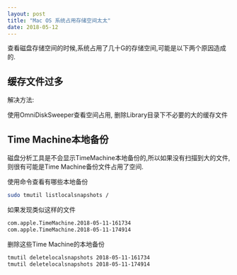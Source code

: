 ```yaml
---
layout: post
title: "Mac OS 系统占用存储空间太太"
date: 2018-05-12
---
```


查看磁盘存储空间的时候,系统占用了几十G的存储空间,可能是以下两个原因造成的.

## 缓存文件过多

解决方法:

使用OmniDiskSweeper查看空间占用, 删除Library目录下不必要的大的缓存文件

## Time Machine本地备份

磁盘分析工具是不会显示TimeMachine本地备份的,所以如果没有扫描到大的文件,则很有可能是Time Machine备份文件占用了空间.

使用命令查看有哪些本地备份

```bash
sudo tmutil listlocalsnapshots /
```

如果发现类似这样的文件

```bash
com.apple.TimeMachine.2018-05-11-161734
com.apple.TimeMachine.2018-05-11-174914
```

删除这些Time Machine的本地备份

```bash
tmutil deletelocalsnapshots 2018-05-11-161734
tmutil deletelocalsnapshots 2018-05-11-174914
```
